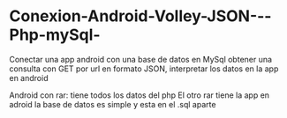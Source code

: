 # Conexion-Android-Volley-JSON---Php-mySql-
Conectar una app android con una base de datos en MySql obtener una consulta con GET por url en formato JSON, interpretar los datos en la app en android

Android con rar: tiene todos los datos del php 
El otro rar tiene la app en adroid 
la base de datos es simple y esta en el .sql aparte
